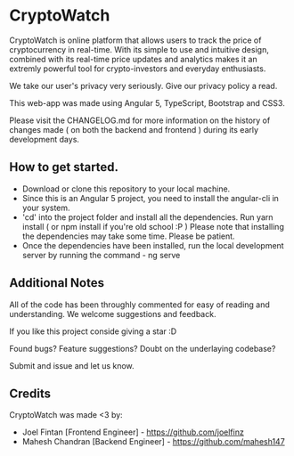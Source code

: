 # CryptoWatch

CryptoWatch is online platform that allows users to track the price of cryptocurrency in real-time. With its simple to use and intuitive design, combined with its real-time price updates and analytics makes it an extremly powerful tool for crypto-investors and everyday enthusiasts.

We take our user's privacy very seriously. Give our privacy policy a read.

This web-app was made using Angular 5, TypeScript, Bootstrap and CSS3.

Please visit the CHANGELOG.md for more information on the history of changes made ( on both the backend and frontend ) during its early development days.


## How to get started.

 - Download or clone this repository to your local machine.
 - Since this is an Angular 5 project, you need to install the angular-cli in your system.
 - 'cd' into the project folder and install all the dependencies. Run yarn install ( or npm install if you're old school :P )
    Please note that installing the dependencies may take some time. Please be patient.
 - Once the dependencies have been installed, run the local development server by running the command  - ng serve

## Additional Notes

All of the code has been throughly commented for easy of reading and understanding. We welcome suggestions and feedback.

If you like this project conside giving a star :D 

Found bugs? Feature suggestions? Doubt on the underlaying codebase? 

Submit and issue and let us know.


## Credits

CryptoWatch was made <3 by:
 - Joel Fintan [Frontend Engineer] - https://github.com/joelfinz
 - Mahesh Chandran [Backend Engineer] - https://github.com/mahesh147

